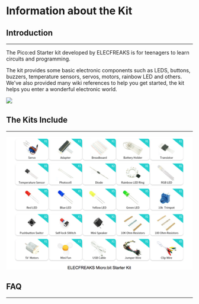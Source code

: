 # Information about the Kit

## Introduction
---
The Pico:ed Starter kit developed by ELECFREAKS is for teenagers to learn circuits and programming.

The kit provides some basic electronic components such as LEDS, buttons, buzzers, temperature sensors, servos, motors, rainbow LED and others. We've also provided many wiki references to help you get started, the kit helps you enter a wonderful electronic world. 

![](./images/starter_kit_01.png)

## The Kits Include
---
![](./images/picoed-pico-ed-starterkit-about.png)

## FAQ
---
